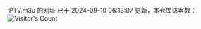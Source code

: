 IPTV.m3u 的网址 已于 2024-09-10 06:13:07 更新，本仓库访客数：![Visitor's Count](https://profile-counter.glitch.me/hero1898_tv/count.svg)
